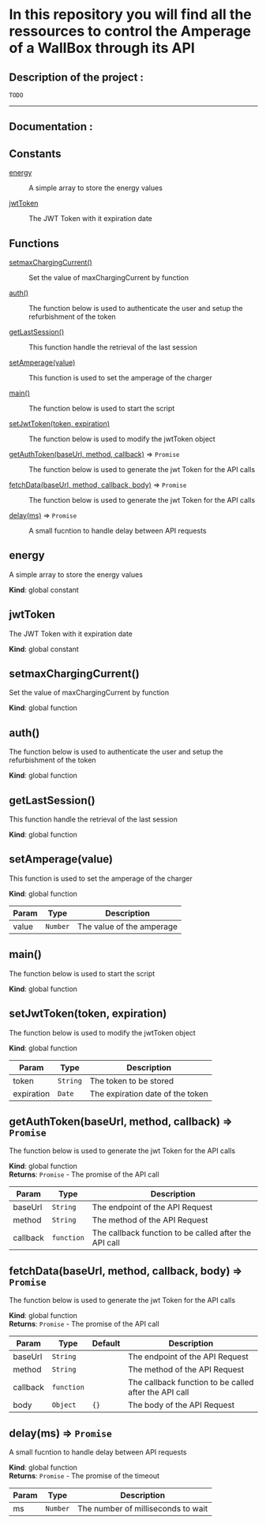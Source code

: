# In this repository you will find all the ressources to control the Amperage of a WallBox through its API

## Description of the project :

```
TODO
```

---

## Documentation :
## Constants

<dl>
<dt><a href="#energy">energy</a></dt>
<dd><p>A simple array to store the energy values</p>
</dd>
<dt><a href="#jwtToken">jwtToken</a></dt>
<dd><p>The JWT Token with it expiration date</p>
</dd>
</dl>

## Functions

<dl>
<dt><a href="#setmaxChargingCurrent">setmaxChargingCurrent()</a></dt>
<dd><p>Set the value of maxChargingCurrent by function</p>
</dd>
<dt><a href="#auth">auth()</a></dt>
<dd><p>The function below is used to authenticate the user and setup the refurbishment of the token</p>
</dd>
<dt><a href="#getLastSession">getLastSession()</a></dt>
<dd><p>This function handle the retrieval of the last session</p>
</dd>
<dt><a href="#setAmperage">setAmperage(value)</a></dt>
<dd><p>This function is used to set the amperage of the charger</p>
</dd>
<dt><a href="#main">main()</a></dt>
<dd><p>The function below is used to start the script</p>
</dd>
<dt><a href="#setJwtToken">setJwtToken(token, expiration)</a></dt>
<dd><p>The function below is used to modify the jwtToken object</p>
</dd>
<dt><a href="#getAuthToken">getAuthToken(baseUrl, method, callback)</a> ⇒ <code>Promise</code></dt>
<dd><p>The function below is used to generate the jwt Token for the API calls</p>
</dd>
<dt><a href="#fetchData">fetchData(baseUrl, method, callback, body)</a> ⇒ <code>Promise</code></dt>
<dd><p>The function below is used to generate the jwt Token for the API calls</p>
</dd>
<dt><a href="#delay">delay(ms)</a> ⇒ <code>Promise</code></dt>
<dd><p>A small fucntion to handle delay between API requests</p>
</dd>
</dl>

<a name="energy"></a>

## energy
A simple array to store the energy values

**Kind**: global constant  
<a name="jwtToken"></a>

## jwtToken
The JWT Token with it expiration date

**Kind**: global constant  
<a name="setmaxChargingCurrent"></a>

## setmaxChargingCurrent()
Set the value of maxChargingCurrent by function

**Kind**: global function  
<a name="auth"></a>

## auth()
The function below is used to authenticate the user and setup the refurbishment of the token

**Kind**: global function  
<a name="getLastSession"></a>

## getLastSession()
This function handle the retrieval of the last session

**Kind**: global function  
<a name="setAmperage"></a>

## setAmperage(value)
This function is used to set the amperage of the charger

**Kind**: global function  

| Param | Type | Description |
| --- | --- | --- |
| value | <code>Number</code> | The value of the amperage |

<a name="main"></a>

## main()
The function below is used to start the script

**Kind**: global function  
<a name="setJwtToken"></a>

## setJwtToken(token, expiration)
The function below is used to modify the jwtToken object

**Kind**: global function  

| Param | Type | Description |
| --- | --- | --- |
| token | <code>String</code> | The token to be stored |
| expiration | <code>Date</code> | The expiration date of the token |

<a name="getAuthToken"></a>

## getAuthToken(baseUrl, method, callback) ⇒ <code>Promise</code>
The function below is used to generate the jwt Token for the API calls

**Kind**: global function  
**Returns**: <code>Promise</code> - The promise of the API call  

| Param | Type | Description |
| --- | --- | --- |
| baseUrl | <code>String</code> | The endpoint of the API Request |
| method | <code>String</code> | The method of the API Request |
| callback | <code>function</code> | The callback function to be called after the API call |

<a name="fetchData"></a>

## fetchData(baseUrl, method, callback, body) ⇒ <code>Promise</code>
The function below is used to generate the jwt Token for the API calls

**Kind**: global function  
**Returns**: <code>Promise</code> - The promise of the API call  

| Param | Type | Default | Description |
| --- | --- | --- | --- |
| baseUrl | <code>String</code> |  | The endpoint of the API Request |
| method | <code>String</code> |  | The method of the API Request |
| callback | <code>function</code> |  | The callback function to be called after the API call |
| body | <code>Object</code> | <code>{}</code> | The body of the API Request |

<a name="delay"></a>

## delay(ms) ⇒ <code>Promise</code>
A small fucntion to handle delay between API requests

**Kind**: global function  
**Returns**: <code>Promise</code> - The promise of the timeout  

| Param | Type | Description |
| --- | --- | --- |
| ms | <code>Number</code> | The number of milliseconds to wait |

